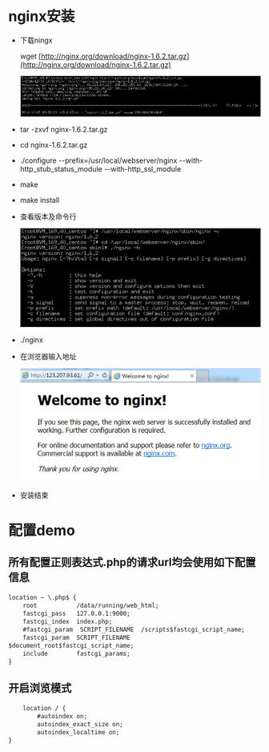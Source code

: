 



nginx安装
=====================================

- 下载ningx

    wget [http://nginx.org/download/nginx-1.6.2.tar.gz](http://nginx.org/download/nginx-1.6.2.tar.gz)
    
    ![](./image/down_nginx.PNG)
    
- tar -zxvf nginx-1.6.2.tar.gz
- cd nginx-1.6.2.tar.gz
- ./configure --prefix=/usr/local/webserver/nginx --with-http_stub_status_module --with-http_ssl_module
- make
- make install
- 查看版本及命令行

    ![nginx_version.PNG](./image/nginx_version.PNG "")
- ./nginx 
- 在浏览器输入地址

    ![welcome_nginx.PNG](./image/welcome_nginx.PNG "")
- 安装结束




配置demo
=====================================
所有配置正则表达式\.php的请求url均会使用如下配置信息
---------------------------------------------------------
    location ~ \.php$ {
        root           /data/running/web_html;
        fastcgi_pass   127.0.0.1:9000;
        fastcgi_index  index.php;
        #fastcgi_param  SCRIPT_FILENAME  /scripts$fastcgi_script_name;
        fastcgi_param  SCRIPT_FILENAME  $document_root$fastcgi_script_name;
        include        fastcgi_params;
    } 
	

开启浏览模式
---------------------------------------------------------
		location / {
			#autoindex on;
			autoindex_exact_size on;
			autoindex_localtime on;
	}
	
	